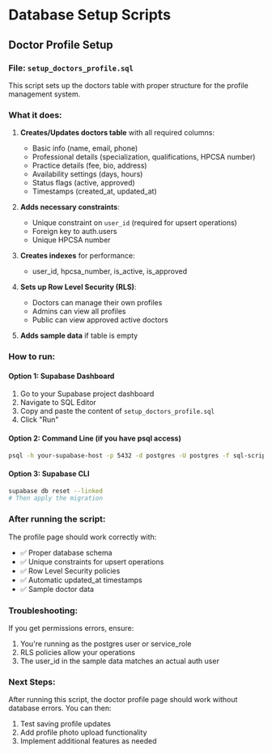 # Database Setup Scripts

## Doctor Profile Setup

### File: `setup_doctors_profile.sql`

This script sets up the doctors table with proper structure for the profile management system.

### What it does:

1. **Creates/Updates doctors table** with all required columns:
   - Basic info (name, email, phone)
   - Professional details (specialization, qualifications, HPCSA number)
   - Practice details (fee, bio, address)
   - Availability settings (days, hours)
   - Status flags (active, approved)
   - Timestamps (created_at, updated_at)

2. **Adds necessary constraints**:
   - Unique constraint on `user_id` (required for upsert operations)
   - Foreign key to auth.users
   - Unique HPCSA number

3. **Creates indexes** for performance:
   - user_id, hpcsa_number, is_active, is_approved

4. **Sets up Row Level Security (RLS)**:
   - Doctors can manage their own profiles
   - Admins can view all profiles
   - Public can view approved active doctors

5. **Adds sample data** if table is empty

### How to run:

#### Option 1: Supabase Dashboard
1. Go to your Supabase project dashboard
2. Navigate to SQL Editor
3. Copy and paste the content of `setup_doctors_profile.sql`
4. Click "Run"

#### Option 2: Command Line (if you have psql access)
```bash
psql -h your-supabase-host -p 5432 -d postgres -U postgres -f sql-scripts/setup_doctors_profile.sql
```

#### Option 3: Supabase CLI
```bash
supabase db reset --linked
# Then apply the migration
```

### After running the script:

The profile page should work correctly with:
- ✅ Proper database schema
- ✅ Unique constraints for upsert operations  
- ✅ Row Level Security policies
- ✅ Automatic updated_at timestamps
- ✅ Sample doctor data

### Troubleshooting:

If you get permissions errors, ensure:
1. You're running as the postgres user or service_role
2. RLS policies allow your operations
3. The user_id in the sample data matches an actual auth user

### Next Steps:

After running this script, the doctor profile page should work without database errors. You can then:
1. Test saving profile updates
2. Add profile photo upload functionality
3. Implement additional features as needed